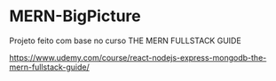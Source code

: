 # MERN-BigPicture
Projeto feito com base no curso THE MERN FULLSTACK GUIDE

https://www.udemy.com/course/react-nodejs-express-mongodb-the-mern-fullstack-guide/
